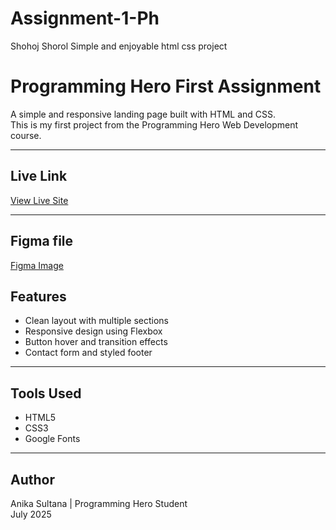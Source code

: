 # Assignment-1-Ph
Shohoj Shorol Simple and enjoyable html css project

# Programming Hero First Assignment

A simple and responsive landing page built with HTML and CSS.  
This is my first project from the Programming Hero Web Development course.

---

## Live Link

[View Live Site](#)  

---
## Figma file
[Figma Image](https://github.com/Anika1111122222/Assignment-1-Ph/blob/32312012908df51e210ba159d500e3e83f8e911a/web-flow-A01.fig)


## Features

- Clean layout with multiple sections  
- Responsive design using Flexbox  
- Button hover and transition effects  
- Contact form and styled footer

---

## Tools Used

- HTML5  
- CSS3  
- Google Fonts

---

## Author

Anika Sultana | Programming Hero Student  
July 2025

